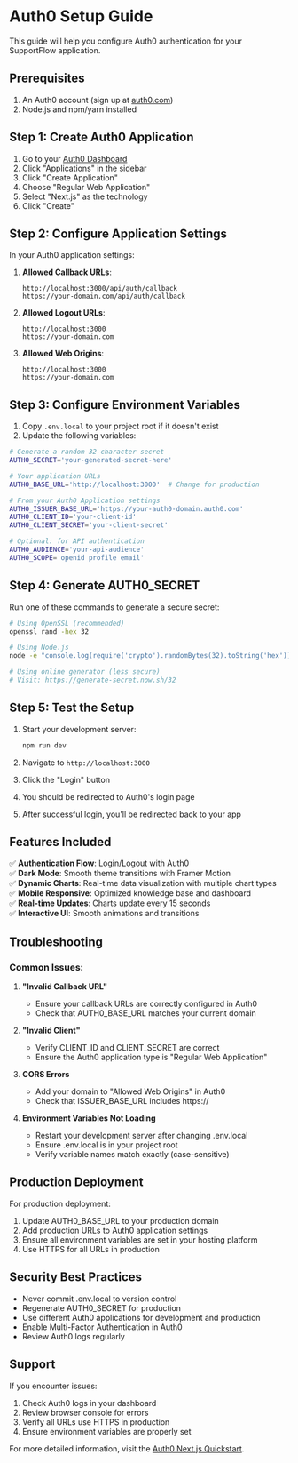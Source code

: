 # Auth0 Setup Guide

This guide will help you configure Auth0 authentication for your SupportFlow application.

## Prerequisites

1. An Auth0 account (sign up at [auth0.com](https://auth0.com))
2. Node.js and npm/yarn installed

## Step 1: Create Auth0 Application

1. Go to your [Auth0 Dashboard](https://manage.auth0.com)
2. Click "Applications" in the sidebar
3. Click "Create Application"
4. Choose "Regular Web Application" 
5. Select "Next.js" as the technology
6. Click "Create"

## Step 2: Configure Application Settings

In your Auth0 application settings:

1. **Allowed Callback URLs**: 
   ```
   http://localhost:3000/api/auth/callback
   https://your-domain.com/api/auth/callback
   ```

2. **Allowed Logout URLs**:
   ```
   http://localhost:3000
   https://your-domain.com
   ```

3. **Allowed Web Origins**:
   ```
   http://localhost:3000
   https://your-domain.com
   ```

## Step 3: Configure Environment Variables

1. Copy `.env.local` to your project root if it doesn't exist
2. Update the following variables:

```bash
# Generate a random 32-character secret
AUTH0_SECRET='your-generated-secret-here'

# Your application URLs
AUTH0_BASE_URL='http://localhost:3000'  # Change for production

# From your Auth0 Application settings
AUTH0_ISSUER_BASE_URL='https://your-auth0-domain.auth0.com'
AUTH0_CLIENT_ID='your-client-id'
AUTH0_CLIENT_SECRET='your-client-secret'

# Optional: for API authentication
AUTH0_AUDIENCE='your-api-audience'
AUTH0_SCOPE='openid profile email'
```

## Step 4: Generate AUTH0_SECRET

Run one of these commands to generate a secure secret:

```bash
# Using OpenSSL (recommended)
openssl rand -hex 32

# Using Node.js
node -e "console.log(require('crypto').randomBytes(32).toString('hex'))"

# Using online generator (less secure)
# Visit: https://generate-secret.now.sh/32
```

## Step 5: Test the Setup

1. Start your development server:
   ```bash
   npm run dev
   ```

2. Navigate to `http://localhost:3000`
3. Click the "Login" button
4. You should be redirected to Auth0's login page
5. After successful login, you'll be redirected back to your app

## Features Included

✅ **Authentication Flow**: Login/Logout with Auth0  
✅ **Dark Mode**: Smooth theme transitions with Framer Motion  
✅ **Dynamic Charts**: Real-time data visualization with multiple chart types  
✅ **Mobile Responsive**: Optimized knowledge base and dashboard  
✅ **Real-time Updates**: Charts update every 15 seconds  
✅ **Interactive UI**: Smooth animations and transitions  

## Troubleshooting

### Common Issues:

1. **"Invalid Callback URL"**
   - Ensure your callback URLs are correctly configured in Auth0
   - Check that AUTH0_BASE_URL matches your current domain

2. **"Invalid Client"**
   - Verify CLIENT_ID and CLIENT_SECRET are correct
   - Ensure the Auth0 application type is "Regular Web Application"

3. **CORS Errors**
   - Add your domain to "Allowed Web Origins" in Auth0
   - Check that ISSUER_BASE_URL includes https://

4. **Environment Variables Not Loading**
   - Restart your development server after changing .env.local
   - Ensure .env.local is in your project root
   - Verify variable names match exactly (case-sensitive)

## Production Deployment

For production deployment:

1. Update AUTH0_BASE_URL to your production domain
2. Add production URLs to Auth0 application settings
3. Ensure all environment variables are set in your hosting platform
4. Use HTTPS for all URLs in production

## Security Best Practices

- Never commit .env.local to version control
- Regenerate AUTH0_SECRET for production
- Use different Auth0 applications for development and production
- Enable Multi-Factor Authentication in Auth0
- Review Auth0 logs regularly

## Support

If you encounter issues:

1. Check Auth0 logs in your dashboard
2. Review browser console for errors
3. Verify all URLs use HTTPS in production
4. Ensure environment variables are properly set

For more detailed information, visit the [Auth0 Next.js Quickstart](https://auth0.com/docs/quickstart/webapp/nextjs).
